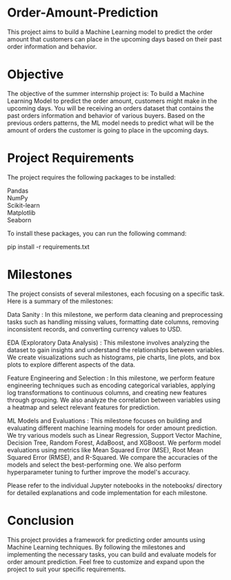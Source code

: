 # Order-Amount-Prediction
This project aims to build a Machine Learning model to predict the order amount that customers can place in the upcoming days based on their past order information and behavior.

# Objective
The objective of the summer internship project is:
To build a Machine Learning Model to predict the order amount, customers might make in the upcoming days.
You will be receiving an orders dataset that contains the past orders information and behavior of various buyers. Based on the previous orders patterns, the ML model needs to predict what will be the amount of orders the customer is going to place in the upcoming days. 

# Project Requirements
The project requires the following packages to be installed:

Pandas<br>
NumPy<br>
Scikit-learn<br>
Matplotlib<br>
Seaborn<br>

To install these packages, you can run the following command:
<br>

pip install -r requirements.txt

# Milestones
The project consists of several milestones, each focusing on a specific task. Here is a summary of the milestones:

Data Sanity : In this milestone, we perform data cleaning and preprocessing tasks such as handling missing values, formatting date columns, removing inconsistent records, and converting currency values to USD.

EDA (Exploratory Data Analysis) : This milestone involves analyzing the dataset to gain insights and understand the relationships between variables. We create visualizations such as histograms, pie charts, line plots, and box plots to explore different aspects of the data.

Feature Engineering and Selection : In this milestone, we perform feature engineering techniques such as encoding categorical variables, applying log transformations to continuous columns, and creating new features through grouping. We also analyze the correlation between variables using a heatmap and select relevant features for prediction.

ML Models and Evaluations : This milestone focuses on building and evaluating different machine learning models for order amount prediction. We try various models such as Linear Regression, Support Vector Machine, Decision Tree, Random Forest, AdaBoost, and XGBoost. We perform model evaluations using metrics like Mean Squared Error (MSE), Root Mean Squared Error (RMSE), and R-Squared. We compare the accuracies of the models and select the best-performing one. We also perform hyperparameter tuning to further improve the model's accuracy.

Please refer to the individual Jupyter notebooks in the notebooks/ directory for detailed explanations and code implementation for each milestone.

# Conclusion
This project provides a framework for predicting order amounts using Machine Learning techniques. By following the milestones and implementing the necessary tasks, you can build and evaluate models for order amount prediction. Feel free to customize and expand upon the project to suit your specific requirements.

